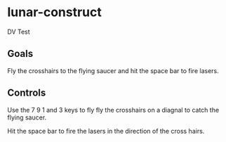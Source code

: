 # lunar-construct
DV Test
## Goals

Fly the crosshairs to the flying saucer and hit the space bar to fire lasers. 

## Controls

Use the 7 9 1 and 3 keys to fly fly the crosshairs on a diagnal to catch the flying saucer.  

Hit the space bar to fire the lasers in the direction of the cross hairs.  

